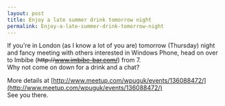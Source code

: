 ```yaml
---
layout: post
title: Enjoy a late summer drink tomorrow night
permalink: Enjoy-a-late-summer-drink-tomorrow-night
---
```


If you're in London (as I know a lot of you are) tomorrow (Thursday) night and fancy meeting with others interested in Windows Phone, head on over to Imbibe (~~http&#58;&#47;&#47;www.imbibe-bar.com/~~) from 7.  
Why not come on down for a drink and a chat?

More details at [http://www.meetup.com/wpuguk/events/136088472/](http://www.meetup.com/wpuguk/events/136088472/)  
See you there.

